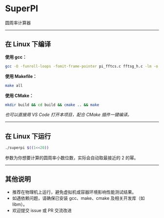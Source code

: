 # SuperPI

圆周率计算器

-----

## 在 Linux 下编译

**使用 gcc：**

```bash
gcc -O -funroll-loops -fomit-frame-pointer pi_fftcs.c fftsg_h.c -lm -o pi_css5
```

**使用 Makefile：**

```bash
make all
```

**使用 CMake：**

```bash
mkdir build && cd build && cmake .. && make
```

*也可以直接用 VS Code 打开本项目，配合 CMake 插件一键编译。*

-----

## 在 Linux 下运行

```bash
./superpi $((1<<20))
```

参数为你想要计算的圆周率小数位数，实际会自动取最接近的 2 的幂。

-----

## 其他说明

- 推荐在物理机上运行，避免虚拟机或容器环境影响性能测试结果。
- 如遇依赖问题，请确保已安装 gcc、make、cmake 及相关开发库（如 libm）。
- 欢迎提交 issue 或 PR 交流改进
